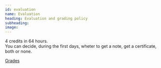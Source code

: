 ```yaml
---
id: evaluation
name: Evaluation
heading: Evaluation and grading policy
subheading: 
image: 
---
```


4 credits in 64 hours.<br>
You can decide, during the first days, wheter to get a note, get a certificate, both or none.

[Grades](https://docs.google.com/a/unal.edu.co/spreadsheets/d/17EH6yJgUIdRmfvI__H09VBZvlIMXGaMgyyALIoG_Ogo/edit?usp=sharing)
